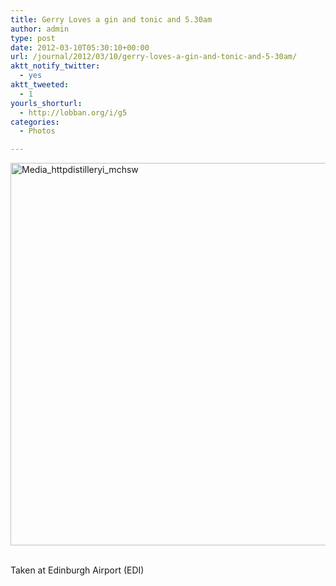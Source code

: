 ```yaml
---
title: Gerry Loves a gin and tonic and 5.30am
author: admin
type: post
date: 2012-03-10T05:30:10+00:00
url: /journal/2012/03/10/gerry-loves-a-gin-and-tonic-and-5-30am/
aktt_notify_twitter:
  - yes
aktt_tweeted:
  - 1
yourls_shorturl:
  - http://lobban.org/i/g5
categories:
  - Photos

---
```

<div class='posterous_autopost'>
  <a href="http://instagr.am/p/H-u5DFKlv3/"></p> 
  
  <div class='p_embed p_image_embed'>
    <a href="http://getfile0.posterous.com/getfile/files.posterous.com/nonimage/gflwdpmAeJyrzfsdqvyhHclHsgonqiExhzCefuftdICyzijvcCxIwGozJkjv/media_httpdistilleryi_mCHsw.jpg.scaled1000.jpg"><img alt="Media_httpdistilleryi_mchsw" height="612" src="http://getfile0.posterous.com/getfile/files.posterous.com/nonimage/gflwdpmAeJyrzfsdqvyhHclHsgonqiExhzCefuftdICyzijvcCxIwGozJkjv/media_httpdistilleryi_mCHsw.jpg.scaled1000.jpg" width="612" /></a>
  </div>
  
  <p>
    </a><br />Taken at Edinburgh Airport (EDI)</div>